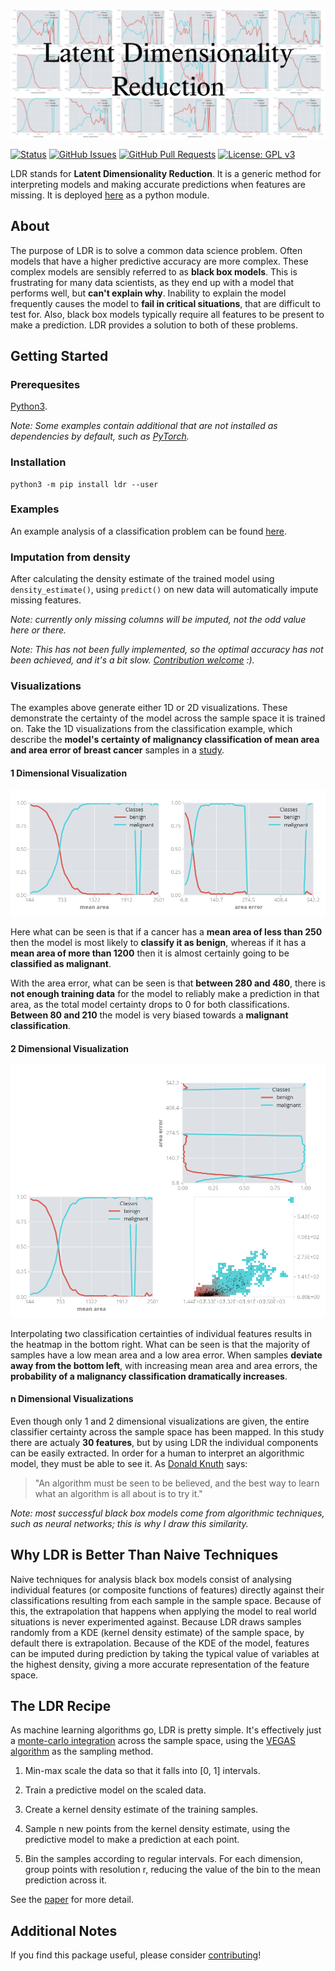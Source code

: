 ![Latent Dimensionality Reduction Header](https://raw.githubusercontent.com/Ekrekr/ldr/master/docs/images/header.png)

[![Status](https://img.shields.io/badge/status-active-success.svg)](eliaskassell.com)
[![GitHub Issues](https://img.shields.io/github/issues/ekrekr/ldr.svg)](https://github.com/ekrekr/ldr/issues)
[![GitHub Pull Requests](https://img.shields.io/github/issues-pr/ekrekr/ldr.svg)](https://github.com/ekrekr/ldr/pulls)
[![License: GPL v3](https://img.shields.io/badge/License-GPLv3-blue.svg)](https://www.gnu.org/licenses/gpl-3.0)

LDR stands for **Latent Dimensionality Reduction**. It is a generic method for interpreting models and making accurate predictions when features are missing. It is deployed [here](https://pypi.org/project/ldr/) as a python module.

## About

The purpose of LDR is to solve a common data science problem. Often models that have a higher predictive accuracy are more complex. These complex models are sensibly referred to as **black box models**. This is frustrating for many data scientists, as they end up with a model that performs well, but **can't explain why**. Inability to explain the model frequently causes the model to **fail in critical situations**, that are difficult to test for. Also, black box models typically require all features to be present to make a prediction. LDR provides a solution to both of these problems.

## Getting Started

### Prerequesites

[Python3](https://www.python.org/download/releases/3.0/).

_Note: Some examples contain additional that are not installed as dependencies by default, such as [PyTorch](https://pytorch.org)._

### Installation

```console
python3 -m pip install ldr --user
```

### Examples

<!-- An example analysis of a simple generated distribution can be found [here](examples/distribution_example.ipynb). -->

An example analysis of a classification problem can be found [here](https://raw.githubusercontent.com/Ekrekr/ldr/master/examples/classification.py).

<!-- An example analysis of a classification problem, using a neural network, can be found [here](examples/classification_example.ipynb). -->

<!-- An example analysis of a regression problem can be found [here](examples/regression_example.ipynb). -->

### Imputation from density

After calculating the density estimate of the trained model using `density_estimate()`, using `predict()` on new data will automatically impute missing features.

_Note: currently only missing columns will be imputed, not the odd value here or there._

_Note: This has not been fully implemented, so the optimal accuracy has not been achieved, and it's a bit slow. [Contribution welcome](https://github.com/Ekrekr/ldr/issues) :)._

### Visualizations

The examples above generate either 1D or 2D visualizations. These demonstrate the certainty of the model across the sample space it is trained on. Take the 1D visualizations from the classification example, which describe the **model's certainty of malignancy classification of mean area and area error of breast cancer** samples in a [study](<https://archive.ics.uci.edu/ml/datasets/Breast+Cancer+Wisconsin+(Diagnostic)>).

#### 1 Dimensional Visualization

![1D visualization example](https://raw.githubusercontent.com/Ekrekr/ldr/master/tests/output/breast_cancer_1d.png)

Here what can be seen is that if a cancer has a **mean area of less than 250** then the model is most likely to **classify it as benign**, whereas if it has a **mean area of more than 1200** then it is almost certainly going to be **classified as malignant**.

With the area error, what can be seen is that **between 280 and 480**, there is **not enough training data** for the model to reliably make a prediction in that area, as the total model certainty drops to 0 for both classifications. **Between 80 and 210** the model is very biased towards a **malignant classification**.

#### 2 Dimensional Visualization

![2D visualization example](https://raw.githubusercontent.com/Ekrekr/ldr/master/tests/output/breast_cancer_2d.png)

Interpolating two classification certainties of individual features results in the heatmap in the bottom right. What can be seen is that the majority of samples have a low mean area and a low area error. When samples **deviate away from the bottom left**, with increasing mean area and area errors, the **probability of a malignancy classification dramatically increases**.

#### n Dimensional Visualizations

Even though only 1 and 2 dimensional visualizations are given, the entire classifier certainty across the sample space has been mapped. In this study there are actualy **30 features**, but by using LDR the individual components can be easily extracted. In order for a human to interpret an algorithmic model, they must be able to see it. As [Donald Knuth](https://www-cs-faculty.stanford.edu/~knuth/) says:

> "An algorithm must be seen to be believed, and the best way to learn what an algorithm is all about is to try it."

_Note: most successful black box models come from algorithmic techniques, such as neural networks; this is why I draw this similarity._

## Why LDR is Better Than Naive Techniques

Naive techniques for analysis black box models consist of analysing individual features (or composite functions of features) directly against their classifications resulting from each sample in the sample space. Because of this, the extrapolation that happens when applying the model to real world situations is never experimented against. Because LDR draws samples randomly from a KDE (kernel density estimate) of the sample space, by default there is extrapolation. Because of the KDE of the model, features can be imputed during prediction by taking the typical value of variables at the highest density, giving a more accurate representation of the feature space.

## The LDR Recipe

As machine learning algorithms go, LDR is pretty simple. It's effectively just a [monte-carlo integration](https://en.wikipedia.org/wiki/Monte_Carlo_integration) across the sample space, using the [VEGAS algorithm](https://en.wikipedia.org/wiki/VEGAS_algorithm) as the sampling method.

1. Min-max scale the data so that it falls into [0, 1] intervals.

1. Train a predictive model on the scaled data.

1. Create a kernel density estimate of the training samples.

1. Sample n new points from the kernel density estimate, using the predictive model to make a prediction at each point.

1. Bin the samples according to regular intervals. For each dimension, group points with resolution r, reducing the value of the bin to the mean prediction across it.

See the [paper](https://raw.githubusercontent.com/Ekrekr/ldr/master/docs/paper/paper.pdf) for more detail.

## Additional Notes

If you find this package useful, please consider [contributing](contributing.md)!
